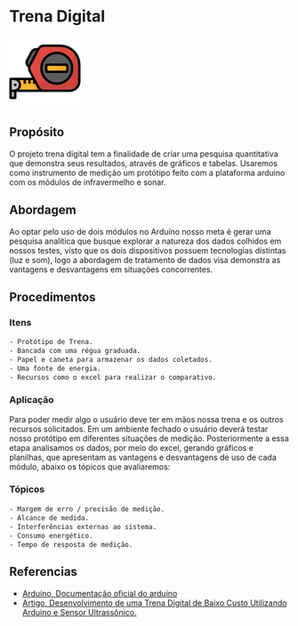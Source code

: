 # Trena Digital

![Trena](trena.png)

## Propósito                                                                                              

O projeto trena digital tem a finalidade de criar uma pesquisa quantitativa que demonstra seus resultados,
através de gráficos e tabelas. Usaremos como instrumento de medição um protótipo feito com a plataforma
arduino com os módulos de infravermelho e sonar.

## Abordagem

Ao optar pelo uso de dois módulos no Arduíno nosso meta é gerar uma pesquisa analítica que busque explorar a
natureza dos dados colhidos em nossos testes, visto que os dois dispositivos possuem tecnologias distintas
(luz e som), logo a abordagem de tratamento de dados visa demonstra as vantagens e desvantagens em situações
concorrentes.

## Procedimentos

### Itens
    - Protótipo de Trena.
    - Bancada com uma régua graduada.
    - Papel e caneta para armazenar os dados coletados.
    - Uma fonte de energia.
    - Recursos como o excel para realizar o comparativo.

### Aplicação

Para poder medir algo o usuário deve ter em mãos nossa trena e os outros recursos solicitados.
Em um ambiente fechado o usuário deverá testar nosso protótipo em diferentes situações de medição.
Posteriormente a essa etapa analisamos os dados, por meio do excel, gerando gráficos e planilhas,
que apresentam as vantagens e desvantagens de uso de cada módulo, abaixo os tópicos que avaliaremos:

### Tópicos 
    - Margem de erro / precisão de medição.
    - Alcance de medida.
    - Interferências externas ao sistema.
    - Consumo energético.
    - Tempo de resposta de medição.

## Referencias

- [Arduíno, Documentação oficial do arduino](https://docs.arduino.cc/)
- [Artigo, Desenvolvimento de uma Trena Digital de Baixo Custo Utilizando Arduino e Sensor Ultrassônico. ](https://sol.sbc.org.br/index.php/erbase/article/view/8535)
